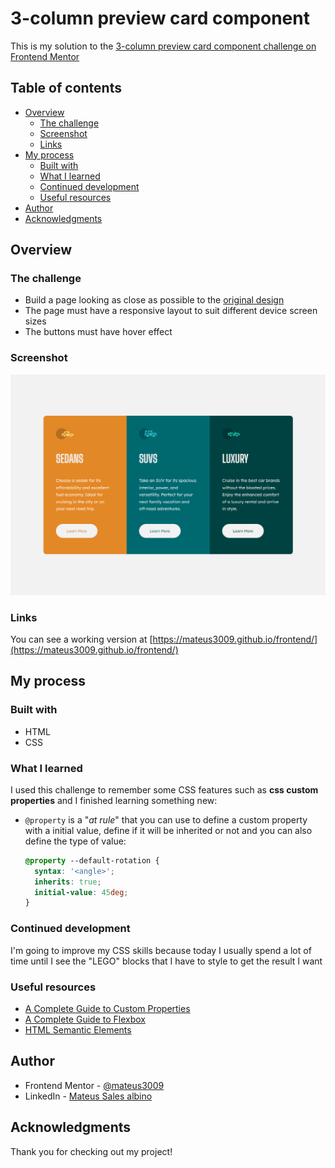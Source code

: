 # 3-column preview card component

This is my solution to the [3-column preview card component challenge on Frontend Mentor](https://www.frontendmentor.io/challenges/3column-preview-card-component-pH92eAR2-)

## Table of contents

- [Overview](#overview)
  - [The challenge](#the-challenge)
  - [Screenshot](#screenshot)
  - [Links](#links)
- [My process](#my-process)
  - [Built with](#built-with)
  - [What I learned](#what-i-learned)
  - [Continued development](#continued-development)
  - [Useful resources](#useful-resources)
- [Author](#author)
- [Acknowledgments](#acknowledgments)

## Overview

### The challenge

- Build a page looking as close as possible to the [original design](./design/desktop-design.jpg)
- The page must have a responsive layout to suit different device screen sizes
- The buttons must have hover effect

### Screenshot

![Result](./design/result.png)

### Links

You can see a working version at [https://mateus3009.github.io/frontend/](https://mateus3009.github.io/frontend/)

## My process

### Built with

- HTML
- CSS

### What I learned

I used this challenge to remember some CSS features such as **css custom properties** and I finished learning something new:

- `@property` is a "*at rule*" that you can use to define a custom property with a initial value, define if it will be inherited or not and you can also define the type of value:
  ```css
  @property --default-rotation {
    syntax: '<angle>';
    inherits: true;
    initial-value: 45deg;
  }
  ```

### Continued development

I'm going to improve my CSS skills because today I usually spend a lot of time until I see the "LEGO" blocks that I have to style to get the result I want

### Useful resources

- [A Complete Guide to Custom Properties](https://css-tricks.com/a-complete-guide-to-custom-properties/)
- [A Complete Guide to Flexbox](https://css-tricks.com/snippets/css/a-guide-to-flexbox/)
- [HTML Semantic Elements](https://www.w3schools.com/html/html5_semantic_elements.asp)

## Author

 - Frontend Mentor - [@mateus3009](https://www.frontendmentor.io/profile/mateus3009)
 - LinkedIn - [Mateus Sales albino](https://www.linkedin.com/in/mateusalbino/)

## Acknowledgments

Thank you for checking out my project!
